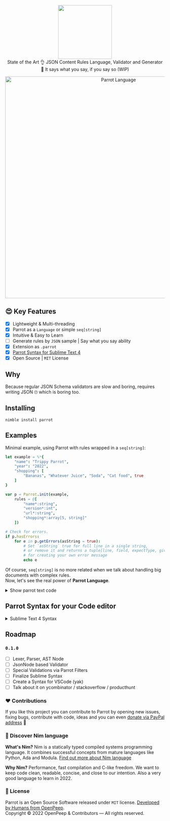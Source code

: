 <p align="center">
    <img src="https://raw.githubusercontent.com/openpeep/parrot/main/.github/parrot-logo.png" width="170px"><br>
    State of the Art 👌 JSON Content Rules Language, Validator and Generator<br>
    🦜 It says what you say, if you say so (WIP)
</p>

<p align="center">
    <img width="700px" alt="Parrot Language" src="https://raw.githubusercontent.com/openpeep/parrot/main/.github/sample.png">
</p>

## 😍 Key Features
- [x] Lightweight & Multi-threading
- [x] Parrot as a `Language` or simple `seq[string]`
- [x] Intuitive & Easy to Learn
- [ ] Generate rules by `JSON` sample | Say what you say ability
- [x] Extension as `.parrot`
- [x] [Parrot Syntax for Sublime Text 4](#parrot-syntax-for-your-code-editor)
- [x] Open Source | `MIT` License

## Why
Because regular JSON Schema validators are slow and boring, requires writing JSON 🙄 which is boring too.

## Installing
```
nimble install parrot
```

## Examples

Minimal example, using Parrot with rules wrapped in a `seq[string]`:

```nim
let example = %*{
    "name": "Trippy Parrot",
    "year": "2022",
    "shopping": [
        "Bananas", "Whatever Juice", "Soda", "Cat food", true
    ]
}

var p = Parrot.init(example,
    rules = @[
        "name*:string",
        "version*:int",
        "url*:string",
        "shopping*:array[5, string]"
    ])

# Check for errors.
if p.hasErrors:
    for e in p.getErrors(asString = true):
        # Set `asString` true for full line in a single string,
        # or remove it and returns a tuple[line, field, expectType, givenType, givenValue: string]
        # for creating your own error message
        echo e

```

Of course, `seq[string]` is no more related when we talk about handling big documents with complex rules.<br>
Now, let's see the real power of **Parrot Language**.

<details>
    <summary>Show parrot text code</summary>

```parrot
profile*: object
    name*: string
    age: int                                # optional
    website: url                            # optional, when filled it has to be a valid URL
    email_address*: email                   # required, validated as EMAIL
    ip_address: ip | 127.0.0.1              # optional, with a defaullt value
    user_currency: currency
    bank_account: iban
    misc: object
        letters: alphabetical
        numbers: numerical
        one_digit: digit
        hobby: uppercase

# Define your rules for friends. Which is a `required` array
# that can contain only objects, 100 maximum
#
# With Parrot abilities you can simply use same ^ pointer
# followed by a previously declared object and done. 
friends*: array[100, object]                # array of 100 objects, maximum
    ^profile                                # Dont Repeat Yourself

posts: array[object]
```

</details>

## Parrot Syntax for your Code editor

<details>
    <summary>Sublime Text 4 Syntax</summary>

```yaml
%YAML 1.2
---
# See http://www.sublimetext.com/docs/syntax.html
file_extensions:
  - parrot
scope: source.parrot
variables:
  ident: '[A-Za-z_][A-Za-z_0-9]*'
contexts:
  main:
    # Strings begin and end with quotes, and use backslashes as an escape
    # character
    - match: '"'
      scope: punctuation.definition.string.begin.parrot
      push: double_quoted_string

    # Comments begin with a '//' and finish at the end of the line
    - match: '#'
      scope: punctuation.definition.comment.parrot
      push: line_comment

    - match: '\|'
      scope: markup.bold keyword.operator.logical

    - match: '\*'
      scope: entity.name.tag

    # Keywords are if, else for and while.
    # Note that blackslashes don't need to be escaped within single quoted
    # strings in YAML. When using single quoted strings, only single quotes
    # need to be escaped: this is done by using two single quotes next to each
    # other.
    - match: '\b(array|bool|float|int|object|null|string)\b'
      scope: keyword.control.parrot

    # to document
    - match: '\b(ascii|base32|base58|base64|bic|btc|currency|date|ean|etherum|hash|hex|hexcolor|hsl)\b'
      scope: markup.italic support.constant

    - match: '\b(iban|isbn|isin|macaddress|magneturi|md5|)\b'
      scope: markup.italic support.constant

    # https://nim-lang.org/docs/strutils.html
    - match: '\b(alphabetical|numerical|digit|lowercase|uppercase|)\b'
      scope: markup.italic support.constant

    - match: '\b(url|email|phone|zipcode|ip)\b'
      scope: markup.italic support.constant

    # Numbers
    - match: '\b(-)?[0-9.]+\b'
      scope: constant.numeric.parrot

    - match: '\b{{ident}}\b'
      scope: punctuation.definition

  double_quoted_string:
    - meta_scope: string.quoted.double.parrot
    - match: '\\.'
      scope: constant.character.escape.parrot
    - match: '"'
      scope: punctuation.definition.string.end.parrot
      pop: true

  line_comment:
    - meta_scope: comment.line.parrot
    - match: $
      pop: true
```

</details>


## Roadmap

### `0.1.0`
- [ ] Lexer, Parser, AST Node 
- [ ] JsonNode based Validator
- [ ] Special Validations via Parrot Filters
- [ ] Finalize Sublime Syntax
- [ ] Create a Syntax for VSCode (yak)
- [ ] Talk about it on ycombinator / stackoverflow / producthunt

### ❤ Contributions
If you like this project you can contribute to Parrot by opening new issues, fixing bugs, contribute with code, ideas and you can even [donate via PayPal address](https://www.paypal.com/donate/?hosted_button_id=RJK3ZTDWPL55C) 🥰

### 👑 Discover Nim language
<strong>What's Nim?</strong> Nim is a statically typed compiled systems programming language. It combines successful concepts from mature languages like Python, Ada and Modula. [Find out more about Nim language](https://nim-lang.org/)

<strong>Why Nim?</strong> Performance, fast compilation and C-like freedom. We want to keep code clean, readable, concise, and close to our intention. Also a very good language to learn in 2022.

### 🎩 License
Parrot is an Open Source Software released under `MIT` license. [Developed by Humans from OpenPeep](https://github.com/openpeep).<br>
Copyright &copy; 2022 OpenPeep & Contributors &mdash; All rights reserved.
